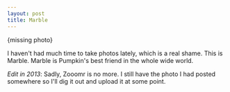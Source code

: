 ```yaml
---
layout: post
title: Marble
---
```


{missing photo}

I haven't had much time to take photos lately, which is a real shame. This is Marble. Marble is Pumpkin's best friend in the whole wide world.

*Edit in 2013*: Sadly, Zooomr is no more. I still have the photo I had posted somewhere so I'll dig it out and upload it at some point.